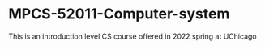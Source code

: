 # MPCS-52011-Computer-system
This is an introduction level CS course offered in 2022 spring at UChicago
